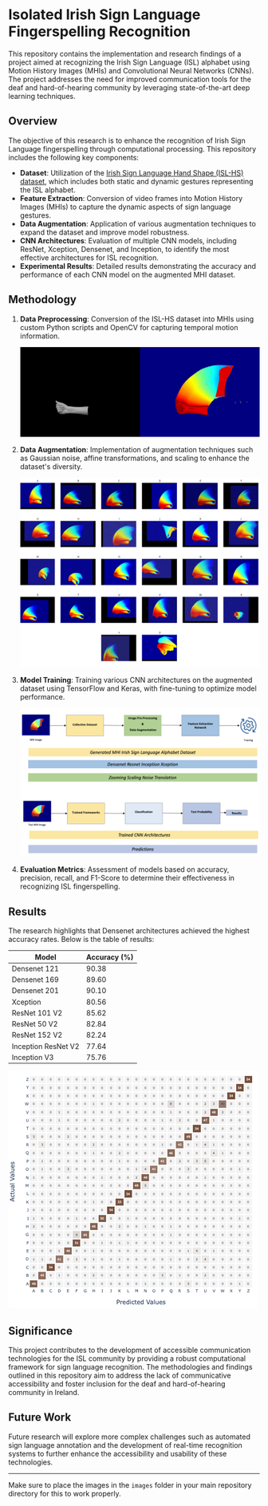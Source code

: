 # Isolated Irish Sign Language Fingerspelling Recognition

This repository contains the implementation and research findings of a project aimed at recognizing the Irish Sign Language (ISL) alphabet using Motion History Images (MHIs) and Convolutional Neural Networks (CNNs). The project addresses the need for improved communication tools for the deaf and hard-of-hearing community by leveraging state-of-the-art deep learning techniques.

## Overview

The objective of this research is to enhance the recognition of Irish Sign Language fingerspelling through computational processing. This repository includes the following key components:

- **Dataset**: Utilization of the [Irish Sign Language Hand Shape (ISL-HS) dataset](https://github.com/marlondcu/ISL), which includes both static and dynamic gestures representing the ISL alphabet.
- **Feature Extraction**: Conversion of video frames into Motion History Images (MHIs) to capture the dynamic aspects of sign language gestures.
- **Data Augmentation**: Application of various augmentation techniques to expand the dataset and improve model robustness.
- **CNN Architectures**: Evaluation of multiple CNN models, including ResNet, Xception, Densenet, and Inception, to identify the most effective architectures for ISL recognition.
- **Experimental Results**: Detailed results demonstrating the accuracy and performance of each CNN model on the augmented MHI dataset.

## Methodology

1. **Data Preprocessing**: Conversion of the ISL-HS dataset into MHIs using custom Python scripts and OpenCV for capturing temporal motion information.

   ![Data Preprocessing](./Images/image1.png)

2. **Data Augmentation**: Implementation of augmentation techniques such as Gaussian noise, affine transformations, and scaling to enhance the dataset's diversity.

   ![Data Augmentation](./Images/image2.png)

3. **Model Training**: Training various CNN architectures on the augmented dataset using TensorFlow and Keras, with fine-tuning to optimize model performance.

   ![Model Training](./Images/image3.png)

4. **Evaluation Metrics**: Assessment of models based on accuracy, precision, recall, and F1-Score to determine their effectiveness in recognizing ISL fingerspelling.

## Results

The research highlights that Densenet architectures achieved the highest accuracy rates. Below is the table of results:

| Model              | Accuracy (%) |
|--------------------|--------------|
| Densenet 121       | 90.38        |
| Densenet 169       | 89.60        |
| Densenet 201       | 90.10        |
| Xception           | 80.56        |
| ResNet 101 V2      | 85.62        |
| ResNet 50 V2       | 82.84        |
| ResNet 152 V2      | 82.24        |
| Inception ResNet V2| 77.64        |
| Inception V3       | 75.76        |

   ![Results](./Images/image4.png)

## Significance

This project contributes to the development of accessible communication technologies for the ISL community by providing a robust computational framework for sign language recognition. The methodologies and findings outlined in this repository aim to address the lack of communicative accessibility and foster inclusion for the deaf and hard-of-hearing community in Ireland.

## Future Work

Future research will explore more complex challenges such as automated sign language annotation and the development of real-time recognition systems to further enhance the accessibility and usability of these technologies.

---

Make sure to place the images in the `images` folder in your main repository directory for this to work properly.
